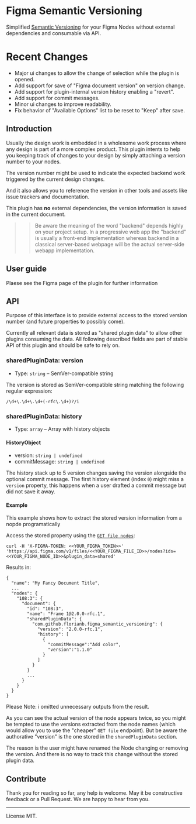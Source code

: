 # Figma Semantic Versioning

Simplified [Semantic Versioning][semver] for your Figma Nodes without external dependencies and consumable via API.

# Recent Changes

- Major ui changes to allow the change of selection while the plugin is opened.
- Add support for save of "Figma document version" on version change.
- Add support for plugin-internal version history enabling a "revert".
- Add support for commit messages.
- Minor ui changes to improve readability.
- Fix behavior of "Available Options" list to be reset to "Keep" after save.

## Introduction

Usually the design work is embedded in a wholesome work process where any design is part of a more complex product. This plugin intents to help you keeping track of changes to your design by simply attaching a version number to your nodes.

The version number might be used to indicate the expected backend work triggered by the current design changes.

And it also allows you to reference the version in other tools and assets like issue trackers and documentation.

This plugin has **no** external dependencies, the version information is saved in the current document.

>> Be aware the meaning of the word "backend" depends highly on your project setup. In a progressive web app the "backend" is usually a front-end implementation whereas backend in a classical server-based webpage will be the actual server-side webapp implementation.

## User guide

Plaese see the Figma page of the plugin for further information

## API

Purpose of this interface is to provide external access to the stored version number (and future properties to possibly come).

Currently all relevant data is stored as "shared plugin data" to allow other plugins consuming the data. All following described fields are part of stable API of this plugin and should be safe to rely on.

### sharedPluginData: version

- Type: `string` – SemVer-compatible string

The version is stored as SemVer-compatible string matching the following regular expression:

```
/\d+\.\d+\.\d+(-rfc\.\d+)?/i
```

### sharedPluginData: history

- Type: `array` – Array with history objects

#### HistoryObject

- version: `string | undefined`
- commitMessage: `string | undefined`

The history stack up to 5 version changes saving the version alongside the optional commit message.
The first history element (index `0`) might miss a `version` property, this happens when a user drafted a commit message but did not save it away.

#### Example

This example shows how to extract the stored version information from a nopde programatically

Access the stored property using the [`GET file nodes`][rest-api-files-endpoint]:

```
curl -H 'X-FIGMA-TOKEN: <<YOUR_FIGMA_TOKEN>>' 'https://api.figma.com/v1/files/<<YOUR_FIGMA_FILE_ID>>/nodes?ids=<<YOUR_FIGMA_NODE_ID>>&plugin_data=shared'
```

Results in:

```
{
  "name": "My Fancy Document Title",
  ...
  "nodes": {
    "108:3": {
      "document": {
        "id": "108:3",
        "name": "Frame 1@2.0.0-rfc.1",
        "sharedPluginData": {
          "com.github.florianb.figma_semantic_versioning": {
            "version": "2.0.0-rfc.1",
            "history": [
              {
                "commitMessage":"Add color",
                "version":"1.1.0"
              }
            ]
          }
        }
        ...
      }
    }
  }
}
```

Please Note: i omitted unnecessary outputs from the result.

As you can see the actual version of the node appears twice, so you might be tempted to use the versions extracted from the node names (which would allow you to use the "cheaper" `GET file` endpoint). But be aware the authorative "version" is the one stored in the `sharedPluginData` section.

The reason is the user might have renamed the Node changing or removing the version. And there is no way to track this change without the stored plugin data.

## Contribute

Thank you for reading so far, any help is welcome. May it be constructive feedback or a Pull Request. We are happy to hear from you.

---

License MIT.

[semver]: https://semver.org/
[rest-api-files-endpoint]: https://www.figma.com/developers/api#get-files-endpoint
